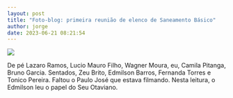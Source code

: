 ```yaml
---
layout: post
title: "Foto-blog: primeira reunião de elenco de Saneamento Básico"
author: jorge
date: 2023-06-21 08:21:54
---
```

![](/uploads/captura-de-tela-2023-06-18-às-06.51.21.png)

D﻿e pé Lazaro Ramos, Lucio Mauro Filho, Wagner Moura, eu, Camila Pitanga, Bruno Garcia. Sentados, Zeu Brito, Edmilson Barros, Fernanda Torres e Tonico Pereira. Faltou o Paulo José que estava filmando. Nesta leitura, o Edmilson leu o papel do Seu Otaviano.